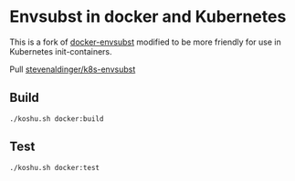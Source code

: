 # Envsubst in docker and Kubernetes

This is a fork of [docker-envsubst](https://github.com/kristofferahl/docker-envsubst) modified to be more friendly for use in Kubernetes init-containers.

Pull [stevenaldinger/k8s-envsubst](https://hub.docker.com/r/stevenaldinger/k8s-envsubst/)

## Build

    ./koshu.sh docker:build

## Test

    ./koshu.sh docker:test
